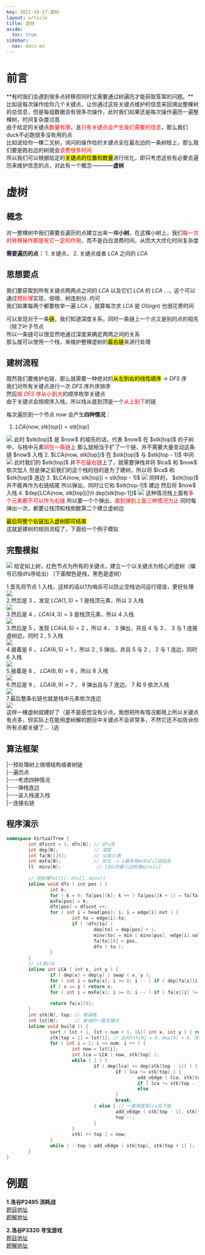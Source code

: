 ```yaml
---
key: 2021-10-17-虚树
layout: article
title: 虚树
aside:
  toc: true
sidebar:
  nav: docs-en
---
```


# 前言
**有时我们会遇到很多点转移但同时又需要通过树遍历才能获取答案的问题。**比如说每次操作给你几个关键点，让你通过这些关键点维护的信息来回溯出整棵树的总信息，但是每组数据会有很多次操作，此时我们如果还是每次操作遍历一遍整棵树，时间复杂度过高  
由于给定的关键点<span style="color: red;">数量有限</span>，且<span style="color: red;">只有关键点会产生我们需要的信息</span>，那么我们duck不必跑很多没有用的点  
比如说给你一棵二叉树，询问的操作给的关键点全在最左边的一条树枝上，那么我们要是跑右边的树就会<span style="color: red;">浪费很多时间</span>  
所以我们可以根据给定的<mark>关键点的位置和数量</mark>进行优化，即只考虑这些有必要去遍历来维护信息的点，对此有一个概念————<b>虚树</b>  

# 虚树

## 概念  

对一整棵树中我们需要去遍历的点建立出来一棵**小树**，在这棵小树上，我们<span style="color: red;">每一次的转移操作都是有它一定的作用</span>，而不是白白浪费时间，从而大大优化时间复杂度    

**需要遍历的点：** $1.$ 关键点， $2.$ 关键点或者 $LCA$ 之间的 $LCA$ 

## 思想要点

我们要获取到所有关键点两两点之间的 $LCA$ 以及它们 $LCA$ 的 $LCA$ ...，这个可以通过<span style="color: red;">预处理</span>实现，倍增、树连剖分..均可  
我们如果每两个都要枚举一遍 $LCA$ ，就算每次求 $LCA$ 是 $O(logn)$ 也很花费时间  

可以发现对于一条<mark>链</mark>，我们知道深度关系，同时一条链上一个点又是别的点的祖先（除了叶子节点  
所以一条链可以很显然地通过深度来确定两两之间的关系    
那么就可以使用一个栈，来维护整棵虚树的<mark>最右链</mark>来进行处理  

## 建树流程

既然我们要维护右链，那么就需要一种绝对的<mark>从左到右的线性顺序</mark> $\rightarrow$  $DFS$ 序  
我们对所有关键点进行一次 $DFS$ 序升序排序  
然后<span style="color: red;">按 $DFS$ 序从小到大</span>的顺序枚举关键点  
由于关键点会按顺序入栈，所以栈从底到顶是一个<span style="color: red;">从上到下</span>的链  

每次遍历到一个节点 $now$ 会产生**四种情况**：  
1. $LCA(now, stk[top]) = stk[top]$  
<img src="https://i.loli.net/2021/10/17/4rFXQf1ujNxRzP8.png">  
此时 $stk[top]$ 是 $now$ 的祖先的话，代表 $now$ 在 $stk[top]$ 的子树中，与栈中元素<span style="color: red;">同在一条链</span>上  
那么就相当于扩了一个链，并不需要大量变动这条链  
$now$ 入栈  
2. $LCA(now, stk[top])$ 在 $stk[top]$ 与 $stk[top - 1]$ 中间  
<img src="https://i.loli.net/2021/10/17/rg9xmKP1l7j4esQ.png">  
此时我们的 $stk[top]$ 并<span style="color: red;">不在最右链</span>上了，就需要弹栈并将 $lca$ 和 $now$ 依次加入  
  但是弹之前我们的这个栈的目的是为了建树，所以将 $lca$ 和 $stk[top]$ 连边  
3. $LCA(now, stk[top]) = stk[top - 1]$  
  <img src="https://i.loli.net/2021/10/17/sZxwE8W2lJABnLi.png">  
  同样的， $stk[top]$ 并不能再作为右链结尾  
  所以弹出，同时让它和 $stk[top-1]$ 建边  
  然后将 $now$ 入栈  
4. $dep[LCA(now, stk[top])]\lt dep[stk[top-1]]$  
 <img src="https://i.loli.net/2021/10/17/qRp4fObEzBGgZij.png">  
  这种情况栈上面有<span style="color: red;">多个元素都不可以作为右链</span>  
  所以要一个个弹出，<span style="color: red;">直到弹到上面三种情况为止</span>  
  同时每弹出一次，都要让栈顶和栈倒数第二个建立虚树边  

<mark>最后将整个右链加入虚树即可结束</mark>  
这就是建树的规则流程了，下面给一个例子模拟  

## 完整模拟

 <img src="https://i.loli.net/2021/10/17/8n7W1agUx5wMuPy.png">  
 给定如上树，红色节点为所有的关键点，建立一个以关键点为核心的虚树（编号已按dfs序给出）  
 (下面橙色是栈，黑色是虚树）  
   
 1.首先将节点 $1$ 入栈，这样的话以1为哨兵可以防止空栈访问运行错误，更好处理  
 <img src="https://i.loli.net/2021/10/17/OvbgfcnU6ZWtJ7z.png">  
 2.然后是 $3$ ，发现 $LCA(1,3)=1$ 是栈顶元素，所以 $3$ 入栈   
 <img src="https://i.loli.net/2021/10/17/AKHmwIT9SuR4blQ.png">  
 3.然后是 $4$ ，$LCA(4,3)=3$ 是栈顶元素，所以 $4$ 入栈  
 <img src="https://i.loli.net/2021/10/17/9pOasJbr8ue6E42.png">  
 3.然后是 $5$ ，发现 $LCA(4,5)=2$ ，所以 $4$ 、 $3$ 弹出，并且 $4$ 与 $3$ 、 $3$ 与 $1$ 连接虚树边，同时 $2$ , $5$ 入栈      
 <img src="https://i.loli.net/2021/10/17/VCUPhOqsEFceJ6X.png">  
 4.接着是 $6$ ， $LCA(6,5)=1$ ，所以 $2$ , $5$ 弹出，并且 $5$ 与 $2$  、 $2$ 与 $1$ 连边，同时 $6$ 入栈  
 <img src="https://i.loli.net/2021/10/17/QLalDv3FudOVSKm.png">  
 5.接着是 $8$ ， $LCA(6, 8)=6$ ，所以 $8$ 入栈  
 <img src="https://i.loli.net/2021/10/17/cDNs4agf86b9Biw.png">  
 6.然后是 $9$ ， $LCA(8, 9)=7$ ， $8$ 弹出且与 $7$ 连边， $7$ 和 $9$ 依次入栈  
 <img src="https://i.loli.net/2021/10/17/xyC2NeLQ1DTO6VZ.png">  
 7.最后整条右链也就是栈中元素依次连边  
 <img src="https://i.loli.net/2021/10/17/L6VbKqnlI7NXdD9.png">  
 这样一棵虚树就建好了（是不是感觉没有少点，我想把所有情况都用上所以关键点有点多，但实际上在能用虚树解的题目中关键点不会非常多，不然它还不如告诉你所有点都关键了...（逃  
   
## 算法框架  

|--预处理树上倍增结构或者树链  
|--遍历点  
|----考虑四种情况  
|----弹栈连边  
|----该入栈道入栈  
|--连接右链  

## 程序演示  

```cpp
namespace VirtualTree {
        int dfscnt = 1, dfn[N]; // dfs序
        int dep[N];             // 深度
        int fa[N][25];          // 父亲st表
        int mxFa[N];            // 优化 -> i最多有mxFa[i]层祖先
        ll  minv[N];             // 1到i的最小边权是minv[i]
        
        // 预处理fa[][]，dfn[]，minv[]
        inline void dfs ( int pos ) {
                int k;
                for ( k = 0; fa[pos][k]; k ++ ) fa[pos][k + 1] = fa[fa[pos][k]][k];
                mxFa[pos] = k;
                dfn[pos] = dfscnt ++;
                for ( int i = head[pos]; i; i = edge[i].nxt ) {
                        int to = edge[i].to;
                        if ( !dfn[to] ) 
                                dep[to] = dep[pos] + 1,
                                minv[to] = min ( minv[pos], edge[i].val ),
                                fa[to][0] = pos,
                                dfs ( to );
                }
        }
        // st求LCA
        inline int LCA ( int x, int y ) {
                if ( dep[x] < dep[y] ) swap ( x, y );
                for ( int i = mxFa[x]; i >= 0; i -- ) if ( dep[fa[x][i]] >= dep[y] ) x = fa[x][i];
                if ( x == y ) return x;
                for ( int i = mxFa[x]; i >= 0; i -- ) if ( fa[x][i] != fa[y][i] ) x = fa[x][i],
                                                                                  y = fa[y][i];
                return fa[x][0];
        }
        int stk[N], top; // 单调栈
        int lst[N];      // 查询的一套关键点
        inline void build () {
                sort ( lst + 1, lst + num + 1, [&]( int x, int y ) { return dfn[x] < dfn[y]; } ); // 按dfs序排序
                stk[top = 1] = lst[1]; // 此时stk[0] = 0，dep[0] = 0，深度最小的哨兵
                for ( int i = 2; i <= num; i ++ ) {
                        int now = lst[i];
                        int lca = LCA ( now, stk[top] );
                        while ( 1 ) {
                                if ( dep[lca] >= dep[stk[top - 1]] ) { // lca已在下面，应作为右链元素了
                                        if ( lca != stk[top] ) {       // top要删掉了
                                                add_vEdge ( lca, stk[top] );
                                                if ( lca != stk[top - 1] ) stk[top] = lca; // lca加入
                                                else                       top --;         // lca已有
                                        }
                                        break;
                                } else { // 一直弹直到lca在下面
                                        add_vEdge ( stk[top - 1], stk[top] );
                                        top --;
                                }
                        }
                        stk[ ++ top ] = now;
                }
                while ( --top ) add_vEdge ( stk[top], stk[top + 1] );
        }
}
```

# 例题  
**1.洛谷P2495 消耗战**  
<a href="https://www.luogu.com.cn/problem/P2495">题目地址</a>   
<a href="https://github.com/Chivas-Regal/ACM/blob/main/Code/%E5%9B%BE%E8%AE%BA/%E6%A0%91%E4%B8%8A%E9%97%AE%E9%A2%98/%E8%99%9A%E6%A0%91/%E6%B4%9B%E8%B0%B7P2495_%E6%B6%88%E8%80%97%E6%88%98.md">题解地址</a>   
    
**2.洛谷P3320 寻宝游戏**  
<a href="https://www.luogu.com.cn/problem/P3320">题目地址</a>  
<a href="https://github.com/Chivas-Regal/ACM/blob/main/Code/%E5%9B%BE%E8%AE%BA/%E6%A0%91%E4%B8%8A%E9%97%AE%E9%A2%98/%E8%99%9A%E6%A0%91/%E6%B4%9B%E8%B0%B7P3320_%E5%AF%BB%E5%AE%9D%E6%B8%B8%E6%88%8F.md">题解地址</a>
 
 
 
 
